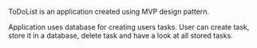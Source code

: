 ToDoList is an application created using MVP design pattern.

Application uses database for creating users tasks. User can create task, store it in a database, delete task and 
have a look at all stored tasks.
